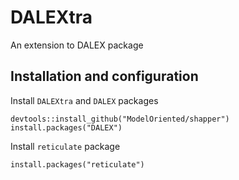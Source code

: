 # DALEXtra

An extension to DALEX package

## Installation and configuration

Install `DALEXtra` and `DALEX` packages

```
devtools::install_github("ModelOriented/shapper")
install.packages("DALEX")
```

Install `reticulate` package

```
install.packages("reticulate")
```
